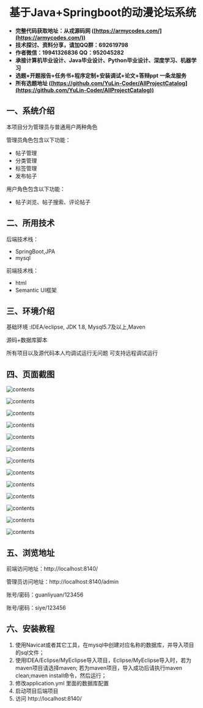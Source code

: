 <p><h1 align="center"> 基于Java+Springboot的动漫论坛系统</h1></p>

- <b>完整代码获取地址：从戎源码网 ([https://armycodes.com/](https://armycodes.com/))</b>
- <b>技术探讨、资料分享，请加QQ群：692619798</b> 
- <b>作者微信：19941326836  QQ：952045282</b> 
- <b>承接计算机毕业设计、Java毕业设计、Python毕业设计、深度学习、机器学习</b>
- <b>选题+开题报告+任务书+程序定制+安装调试+论文+答辩ppt 一条龙服务</b>
- <b>所有选题地址 ([https://github.com/YuLin-Coder/AllProjectCatalog](https://github.com/YuLin-Coder/AllProjectCatalog)) </b>

## 一、系统介绍

本项目分为管理员与普通用户两种角色

管理员角色包含以下功能：

- 帖子管理
- 分类管理
- 标签管理
- 发布帖子

用户角色包含以下功能：

- 帖子浏览、帖子搜索、评论帖子

## 二、所用技术

后端技术栈：

- SpringBoot,JPA
- mysql

前端技术栈：

- html
- Semantic UI框架

## 三、环境介绍

基础环境 :IDEA/eclipse, JDK 1.8, Mysql5.7及以上,Maven

源码+数据库脚本

所有项目以及源代码本人均调试运行无问题 可支持远程调试运行

## 四、页面截图

![contents](./picture/picture1.png)

![contents](./picture/picture2.png)

![contents](./picture/picture3.png)

![contents](./picture/picture4.png)

![contents](./picture/picture5.png)

![contents](./picture/picture6.png)

![contents](./picture/picture7.png)

![contents](./picture/picture8.png)

![contents](./picture/picture9.png)

![contents](./picture/picture10.png)

![contents](./picture/picture11.png)

![contents](./picture/picture12.png)

![contents](./picture/picture13.png)


## 五、浏览地址

前端访问地址：http://localhost:8140/

管理员访问地址：http://localhost:8140/admin

账号/密码：guanliyuan/123456

账号/密码：siye/123456

## 六、安装教程

1. 使用Navicat或者其它工具，在mysql中创建对应名称的数据库，并导入项目的sql文件；
2. 使用IDEA/Eclipse/MyEclipse导入项目，Eclipse/MyEclipse导入时，若为maven项目请选择maven;
   若为maven项目，导入成功后请执行maven clean;maven install命令，然后运行；
3. 修改application.yml 里面的数据库配置
4. 启动项目后端项目
5. 访问  http://localhost:8140/






